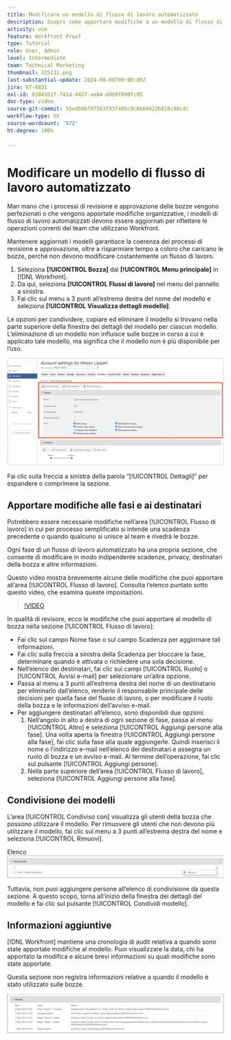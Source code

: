 ```yaml
---
title: Modificare un modello di flusso di lavoro automatizzato
description: Scopri come apportare modifiche a un modello di flusso di lavoro di bozza automatico esistente in  [!DNL  Workfront].
activity: use
feature: Workfront Proof
type: Tutorial
role: User, Admin
level: Intermediate
team: Technical Marketing
thumbnail: 335131.png
last-substantial-update: 2024-08-08T00:00:00Z
jira: KT-8831
exl-id: 03841b1f-741d-4427-ae84-ddb9f890fc95
doc-type: video
source-git-commit: 55edb8b797583f93f405c9c6b69422b818c90cdc
workflow-type: ht
source-wordcount: '572'
ht-degree: 100%

---
```


# Modificare un modello di flusso di lavoro automatizzato

Man mano che i processi di revisione e approvazione delle bozze vengono perfezionati o che vengono apportate modifiche organizzative, i modelli di flusso di lavoro automatizzati devono essere aggiornati per riflettere le operazioni correnti dei team che utilizzano Workfront.

Mantenere aggiornati i modelli garantisce la coerenza dei processi di revisione e approvazione, oltre a risparmiare tempo a coloro che caricano le bozze, perché non devono modificare costantemente un flusso di lavoro.

1. Seleziona **[!UICONTROL Bozza]** dal **[!UICONTROL Menu principale]** in [!DNL Workfront].
1. Da qui, seleziona **[!UICONTROL Flussi di lavoro]** nel menu del pannello a sinistra.
1. Fai clic sul menu a 3 punti all’estrema destra del nome del modello e seleziona **[!UICONTROL Visualizza dettagli modello]**.

Le opzioni per condividere, copiare ed eliminare il modello si trovano nella parte superiore della finestra dei dettagli del modello per ciascun modello. L’eliminazione di un modello non influisce sulle bozze in corso a cui è applicato tale modello, ma significa che il modello non è più disponibile per l’uso.

![Finestra Dettagli modello](assets/proof-system-setup-edit-templates-details-area.png)


Fai clic sulla freccia a sinistra della parola “[!UICONTROL Dettagli]” per espandere o comprimere la sezione.

## Apportare modifiche alle fasi e ai destinatari

Potrebbero essere necessarie modifiche nell’area [!UICONTROL Flusso di lavoro] in cui per processo semplificato si intende una scadenza precedente o quando qualcuno si unisce al team e rivedrà le bozze.

Ogni fase di un flusso di lavoro automatizzato ha una propria sezione, che consente di modificare in modo indipendente scadenze, privacy, destinatari della bozza e altre informazioni.

Questo video mostra brevemente alcune delle modifiche che puoi apportare all’area [!UICONTROL Flusso di lavoro]. Consulta l’elenco puntato sotto questo video, che esamina queste impostazioni.

>[!VIDEO](https://video.tv.adobe.com/v/335131/?quality=12&learn=on)

In qualità di revisore, ecco le modifiche che puoi apportare al modello di bozza nella sezione [!UICONTROL Flusso di lavoro]:

* Fai clic sul campo Nome fase o sul campo Scadenza per aggiornare tali informazioni.
* Fai clic sulla freccia a sinistra della Scadenza per bloccare la fase, determinare quando è attivata o richiedere una sola decisione.
* Nell’elenco dei destinatari, fai clic sui campi [!UICONTROL Ruolo] o [!UICONTROL Avvisi e-mail] per selezionare un’altra opzione.
* Passa al menu a 3 punti all’estrema destra del nome di un destinatario per eliminarlo dall’elenco, renderlo il responsabile principale delle decisioni per quella fase del flusso di lavoro, o per modificare il ruolo della bozza e le informazioni dell’avviso e-mail.
* Per aggiungere destinatari all’elenco, sono disponibili due opzioni.
   1. Nell’angolo in alto a destra di ogni sezione di fase, passa al menu [!UICONTROL Altro] e seleziona [!UICONTROL Aggiungi persone alla fase]. Una volta aperta la finestra [!UICONTROL Aggiungi persone alla fase], fai clic sulla fase alla quale aggiungerle. Quindi inserisci il nome o l’indirizzo e-mail nell’elenco dei destinatari e assegna un ruolo di bozza e un avviso e-mail. Al termine dell’operazione, fai clic sul pulsante [!UICONTROL Aggiungi persone].
   1. Nella parte superiore dell’area [!UICONTROL Flusso di lavoro], seleziona [!UICONTROL Aggiungi persone alla fase].

## Condivisione dei modelli

L’area [!UICONTROL Condiviso con] visualizza gli utenti della bozza che possono utilizzare il modello. Per rimuovere gli utenti che non devono più utilizzare il modello, fai clic sul menu a 3 punti all’estrema destra del nome e seleziona [!UICONTROL Rimuovi].

Elenco ![[!UICONTROL Condiviso con]](assets/proof-system-setups-edit-template-shared-with.png)

Tuttavia, non puoi aggiungere persone all’elenco di condivisione da questa sezione. A questo scopo, torna all’inizio della finestra dei dettagli del modello e fai clic sul pulsante [!UICONTROL Condividi modello].

## Informazioni aggiuntive

[!DNL Workfront] mantiene una cronologia di audit relativa a quando sono state apportate modifiche al modello. Puoi visualizzare la data, chi ha apportato la modifica e alcune brevi informazioni su quali modifiche sono state apportate.

Questa sezione non registra informazioni relative a quando il modello è stato utilizzato sulle bozze.

![Elenco attività bozza](assets/proof-system-setups-edit-template-activity.png)
